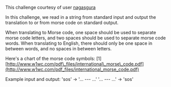 

This challenge courtesy of user [nagasgura](http://www.reddit.com/user/nagasgura)

In this challenge, we read in a string from standard input and output the translation to or from morse code on standard output.

When translating to Morse code, one space should be used to separate morse code letters, and two spaces should be used to separate morse code words. When translating to English, there should only be one space in between words, and no spaces in between letters.

Here's a chart of the morse code symbols: [1] [http://www.w1wc.com/pdf\_files/international\_morse\_code.pdf](http://www.w1wc.com/pdf_files/international_morse_code.pdf)

Example input and output: 'sos' -> '... --- ...' '... --- ...' -> 'sos'

